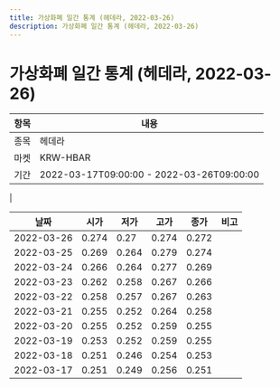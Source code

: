```yaml
---
title: 가상화폐 일간 통계 (헤데라, 2022-03-26)
description: 가상화폐 일간 통계 (헤데라, 2022-03-26)
---
```


가상화폐 일간 통계 (헤데라, 2022-03-26)
===

|항목|내용|
|--|--|
|종목|헤데라|
|마켓|KRW-HBAR|\i|종류|일 단위 캔들|
|기간|2022-03-17T09:00:00 - 2022-03-26T09:00:00
|

|날짜|시가|저가|고가|종가|비고|
|--|--|--|--|--|--|
|2022-03-26|0.274|0.27|0.274|0.272|    |
|2022-03-25|0.269|0.264|0.279|0.274|    |
|2022-03-24|0.266|0.264|0.277|0.269|    |
|2022-03-23|0.262|0.258|0.267|0.266|    |
|2022-03-22|0.258|0.257|0.267|0.263|    |
|2022-03-21|0.255|0.252|0.264|0.258|    |
|2022-03-20|0.255|0.252|0.259|0.255|    |
|2022-03-19|0.253|0.252|0.259|0.255|    |
|2022-03-18|0.251|0.246|0.254|0.253|    |
|2022-03-17|0.251|0.249|0.256|0.251|    |
